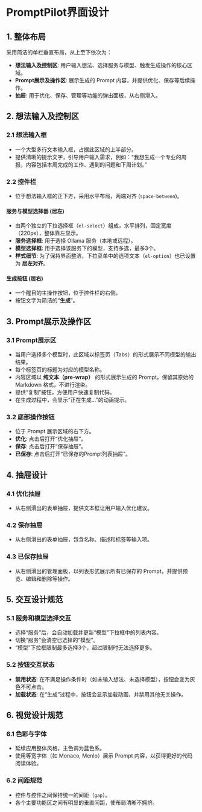 # PromptPilot界面设计

## 1. 整体布局

采用简洁的单栏垂直布局，从上至下依次为：
- **想法输入及控制区**: 用户输入想法、选择服务与模型、触发生成操作的核心区域。
- **Prompt展示及操作区**: 展示生成的 Prompt 内容，并提供优化、保存等后续操作。
- **抽屉**: 用于优化、保存、管理等功能的弹出面板，从右侧滑入。

## 2. 想法输入及控制区

### 2.1 想法输入框
- 一个大型多行文本输入框，占据此区域的上半部分。
- 提供清晰的提示文字，引导用户输入需求，例如：“我想生成一个专业的周报，内容包括本周完成的工作、遇到的问题和下周计划。”

### 2.2 控件栏
- 位于想法输入框的正下方，采用水平布局，两端对齐 (`space-between`)。

#### 服务与模型选择器 (居左)
- 由两个独立的下拉选择框（`el-select`）组成，水平排列，固定宽度（220px），整体靠左显示。
- **服务选择框**: 用于选择 Ollama 服务（本地或远程）。
- **模型选择框**: 用于选择该服务下的模型，支持多选，最多3个。
- **样式细节**: 为了保持界面整洁，下拉菜单中的选项文本（`el-option`）也已设置为 **居左对齐**。

#### 生成按钮 (居右)
- 一个醒目的主操作按钮，位于控件栏的右侧。
- 按钮文字为简洁的“**生成**”。

## 3. Prompt展示及操作区

### 3.1 Prompt展示区
- 当用户选择多个模型时，此区域以标签页（Tabs）的形式展示不同模型的输出结果。
- 每个标签页的标题为对应的模型名称。
- 内容区域以 **纯文本（pre-wrap）** 的形式展示生成的 Prompt，保留其原始的 Markdown 格式，不进行渲染。
- 提供“复制”按钮，方便用户快速复制代码。
- 在生成过程中，会显示“正在生成...”的动画提示。

### 3.2 底部操作按钮
- 位于 Prompt 展示区域的右下方。
- **优化**: 点击后打开“优化抽屉”。
- **保存**: 点击后打开“保存抽屉”。
- **已保存**: 点击后打开“已保存的Prompt列表抽屉”。

## 4. 抽屉设计

### 4.1 优化抽屉
- 从右侧滑出的表单抽屉，提供文本框让用户输入优化建议。

### 4.2 保存抽屉
- 从右侧滑出的表单抽屉，包含名称、描述和标签等输入项。

### 4.3 已保存抽屉
- 从右侧滑出的管理面板，以列表形式展示所有已保存的 Prompt，并提供预览、编辑和删除等操作。

## 5. 交互设计规范

### 5.1 服务和模型选择交互
- 选择“服务”后，会自动加载并更新“模型”下拉框中的列表内容。
- 切换“服务”会清空已选择的“模型”。
- “模型”下拉框限制最多选择3个，超过限制时无法选择更多。

### 5.2 按钮交互状态
- **禁用状态**: 在不满足操作条件时（如未输入想法、未选择模型），按钮会变为灰色不可点击。
- **加载状态**: 在“生成”过程中，按钮会显示加载动画，并禁用其他无关操作。

## 6. 视觉设计规范

### 6.1 色彩与字体
- 延续应用整体风格，主色调为蓝色系。
- 使用等宽字体（如 Monaco, Menlo）展示 Prompt 内容，以获得更好的代码阅读体验。

### 6.2 间距规范
- 控件与控件之间保持统一的间距（`gap`）。
- 各个主要功能区之间有明显的垂直间距，使布局清晰不拥挤。
